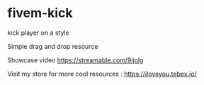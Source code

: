 # fivem-kick
kick player on a style


Simple drag and drop resource


Showcase video
https://streamable.com/9ijolg


Visit my store for more cool resources : https://iloveyou.tebex.io/
